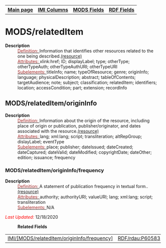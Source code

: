 <!DOCTYPE html>
<html>

<body>
<table style="width:100%">
  <tr>
    <th><a href="index.md">Main page</a></th>
	<th><a href="IMI.md">IMI Columns</a></th>
    <th><a href="MODS.md">MODS Fields</a></th>
    <th><a href="RDF.md">RDF Fields</a></th>
  </tr>
</table>



<h1>MODS/relatedItem</h1>
<dl>
  <dt><b>Description</b></dt>
  <dd><ins><font color="brown">Definition: </font></ins>Information that identifies other resources related to the one being described.<a href="http://www.loc.gov/standards/mods/userguide/relateditem.md">(resource)</a></dd>
  <dd><ins><font color="brown">Attributes: </font></ins> xlink:href; ID; displayLabel; type; otherType; otherTypeAuth; otherTypeAuthURI; otherTypeURI</dd>
  <dd><ins><font color="brown">Subelements: </font></ins> titleInfo; name; typeOfResource; genre; originInfo; language; physicalDescription; abstract; tableOfContents; targetAudience; note; subject; classification; relatedItem; identifiers; location; accessCondition; part; extension; recordInfo</dd>
</dl>
<h2>MODS/relatedItem/originInfo</h2>
<dl>
  <dt><b>Description</b></dt>
  <dd><ins><font color="brown">Definition: </font></ins>Information about the origin of the resource, including place of origin or publication, publisher/originator, and dates associated with the resource.<a href="http://www.loc.gov/standards/mods/userguide/origininfo.md">(resource)</a></dd>
  <dd><ins><font color="brown">Attributes: </font></ins> lang; xml:lang; script; transliteration; altRepGroup; dislayLabel; eventType</dd>
  <dd><ins><font color="brown">Subelements: </font></ins> place; publisher; dateIssued; dateCreated; dateCaptured; dateValid; dateModified; copyrightDate; dateOther; edition; issuance; frequency</dd>
</dl>
<h3>MODS/relatedItem/originInfo/frequency</h3>
<dl>
  <dt><b>Description</b></dt>
  <dd><ins><font color="brown">Definition: </font></ins>A statement of publication frequency in textual form..<a href="http://www.loc.gov/standards/mods/userguide/origininfo.md#frequency">(resource)</a></dd>
  <dd><ins><font color="brown">Attributes: </font></ins> authority; authorityURI; valueURI; lang; xml:lang; script; transliteration</dd>
  <dd><ins><font color="brown">Subelements: </font></ins>N/A</dd>
</dl>
<dl>
	<p><font color="red"><i>Last Updated: </i></font>12/18/2020</p>
<dl>
	<dd><b>Related Fields</b></dd>
		<table>
			<td><a href="IMI.MODS.relatedItem.originInfo.frequency.md">IMI/[MODS/relatedItem/originInfo/frequency]</a></td>
			<td><a href="rdf.p60583.md">RDF/rdau:P60583</a></td>
		</table>
</dl>
</body>
</html>